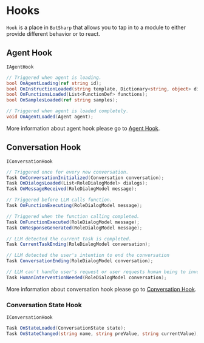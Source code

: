 # Hooks

`Hook` is a place in `BotSharp` that allows you to tap in to a module to either provide different behavior or to react.

## Agent Hook
`IAgentHook`
```csharp
// Triggered when agent is loading.
bool OnAgentLoading(ref string id);
bool OnInstructionLoaded(string template, Dictionary<string, object> dict);
bool OnFunctionsLoaded(List<FunctionDef> functions);
bool OnSamplesLoaded(ref string samples);

// Triggered when agent is loaded completely.
void OnAgentLoaded(Agent agent);
```
More information about agent hook please go to [Agent Hook](../agent/hook.md).

## Conversation Hook
`IConversationHook`
```csharp
// Triggered once for every new conversation.
Task OnConversationInitialized(Conversation conversation);
Task OnDialogsLoaded(List<RoleDialogModel> dialogs);
Task OnMessageReceived(RoleDialogModel message);

// Triggered before LLM calls function.
Task OnFunctionExecuting(RoleDialogModel message);

// Triggered when the function calling completed.
Task OnFunctionExecuted(RoleDialogModel message);
Task OnResponseGenerated(RoleDialogModel message);

// LLM detected the current task is completed.
Task CurrentTaskEnding(RoleDialogModel conversation);

// LLM detected the user's intention to end the conversation
Task ConversationEnding(RoleDialogModel conversation);

// LLM can't handle user's request or user requests human being to involve.
Task HumanInterventionNeeded(RoleDialogModel conversation);
```
More information about conversation hook please go to [Conversation Hook](../conversation/hook.md).

### Conversation State Hook
`IConversationHook`
```csharp
Task OnStateLoaded(ConversationState state);
Task OnStateChanged(string name, string preValue, string currentValue);
```